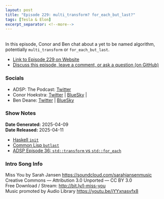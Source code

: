 ```yaml
---
layout: post
title: "Episode 229: multi_transform? for_each_but_last?"
tags: [Tesla & Elon]
excerpt_separator: <!--more-->
---
```


<div id="buzzsprout-player-16958182"></div><script src="https://www.buzzsprout.com/1501960/episodes/16958182-episode-229-multi_transform-for_each_but_last.js?container_id=buzzsprout-player-16958182&player=small" type="text/javascript" charset="utf-8"></script>

<br>In this episode, Conor and Ben chat about a yet to be named algorithm, potentially `multi_transform` or `for_each_but_last`.

<!--more-->

* [Link to Episode 229 on Website](https://adspthepodcast.com/2025/04/11/Episode-229.html)
* [Discuss this episode, leave a comment, or ask a question (on GitHub)](https://github.com/codereport/adsp2/discussions/128)

### Socials
 
* ADSP: The Podcast: [Twitter](https://twitter.com/adspthepodcast)
* Conor Hoekstra: [Twitter](https://twitter.com/code_report) \| [BlueSky](https://bsky.app/profile/codereport.bsky.social) \| 
* Ben Deane: [Twitter](https://x.com/ben_deane) \| [BlueSky](https://bsky.app/profile/elbeno.com)

### Show Notes

**Date Generated:** 2025-04-09 <br>
**Date Released:** 2025-04-11

* [Haskell `init`](https://hackage.haskell.org/package/base-4.21.0.0/docs/Data-List-NonEmpty.html#v:init)
* [Common Lisp `butlast`](http://clhs.lisp.se/Body/f_butlas.htm)
* [ADSP Episode 36: `std::transform` vs `std::for_each`](https://adspthepodcast.com/2024/09/12/Episode-36.html)

### Intro Song Info
 
Miss You by Sarah Jansen https://soundcloud.com/sarahjansenmusic<br>
Creative Commons — Attribution 3.0 Unported — CC BY 3.0<br>
Free Download / Stream: http://bit.ly/l-miss-you<br>
Music promoted by Audio Library https://youtu.be/iYYxnasvfx8<br>
